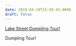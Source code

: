 ```yaml
---
date: 2018-04-19T15:58:43-0600
draft: false
---
```




[Lake Street Dumpling Tour!](https://www.eventbrite.com/e/lake-street-dumpling-tour-tickets-44917317907?aff=efbeventtix)

Dumpling Tour!



